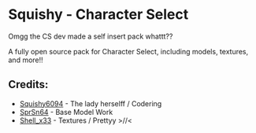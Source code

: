 # Squishy - Character Select
Omgg the CS dev made a self insert pack whattt??

A fully open source pack for Character Select, including models, textures, and more!!

## Credits:
- [Squishy6094](https://bsky.app/profile/squishy6094.github.io) - The lady herselff / Codering
- [SprSn64](https://bsky.app/profile/sprsn64.bsky.social) - Base Model Work
- [Shell_x33](https://bsky.app/profile/shellx33.bsky.social) - Textures / Prettyy >//<
